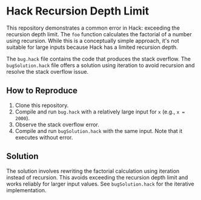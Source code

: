 # Hack Recursion Depth Limit

This repository demonstrates a common error in Hack: exceeding the recursion depth limit.  The `foo` function calculates the factorial of a number using recursion.  While this is a conceptually simple approach, it's not suitable for large inputs because Hack has a limited recursion depth.

The `bug.hack` file contains the code that produces the stack overflow.  The `bugSolution.hack` file offers a solution using iteration to avoid recursion and resolve the stack overflow issue.

## How to Reproduce

1.  Clone this repository.
2.  Compile and run `bug.hack` with a relatively large input for `x` (e.g., `x = 2000`).
3.  Observe the stack overflow error.
4.  Compile and run `bugSolution.hack` with the same input. Note that it executes without error.

## Solution

The solution involves rewriting the factorial calculation using iteration instead of recursion. This avoids exceeding the recursion depth limit and works reliably for larger input values.  See `bugSolution.hack` for the iterative implementation.